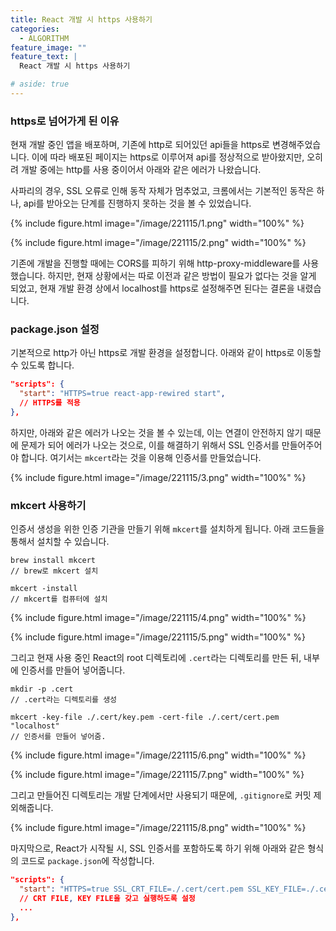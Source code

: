 ```yaml
---
title: React 개발 시 https 사용하기
categories:
  - ALGORITHM
feature_image: ""
feature_text: |
  React 개발 시 https 사용하기

# aside: true
---
```


### https로 넘어가게 된 이유

현재 개발 중인 앱을 배포하며, 기존에 http로 되어있던 api들을 https로 변경해주었습니다. 이에 따라 배포된 페이지는 https로 이루어져 api를 정상적으로 받아왔지만, 오히려 개발 중에는 http를 사용 중이어서 아래와 같은 에러가 나왔습니다.

사파리의 경우, SSL 오류로 인해 동작 자체가 멈추었고, 크롬에서는 기본적인 동작은 하나, api를 받아오는 단계를 진행하지 못하는 것을 볼 수 있었습니다.

{% include figure.html image="/image/221115/1.png" width="100%" %}

{% include figure.html image="/image/221115/2.png" width="100%" %}

기존에 개발을 진행할 때에는 CORS를 피하기 위해 http-proxy-middleware를 사용했습니다. 하지만, 현재 상황에서는 따로 이전과 같은 방법이 필요가 없다는 것을 알게 되었고, 현재 개발 환경 상에서 localhost를 https로 설정해주면 된다는 결론을 내렸습니다.

### package.json 설정

기본적으로 http가 아닌 https로 개발 환경을 설정합니다. 아래와 같이 https로 이동할 수 있도록 합니다.

```json
"scripts": {
  "start": "HTTPS=true react-app-rewired start",
  // HTTPS를 적용
},
```

하지만, 아래와 같은 에러가 나오는 것을 볼 수 있는데, 이는 연결이 안전하지 않기 때문에 문제가 되어 에러가 나오는 것으로, 이를 해결하기 위해서 SSL 인증서를 만들어주어야 합니다. 여기서는 `mkcert`라는 것을 이용해 인증서를 만들었습니다.

{% include figure.html image="/image/221115/3.png" width="100%" %}

### mkcert 사용하기

인증서 생성을 위한 인증 기관을 만들기 위해 `mkcert`를 설치하게 됩니다. 아래 코드들을 통해서 설치할 수 있습니다.

```
brew install mkcert
// brew로 mkcert 설치

mkcert -install
// mkcert를 컴퓨터에 설치
```

{% include figure.html image="/image/221115/4.png" width="100%" %}

{% include figure.html image="/image/221115/5.png" width="100%" %}

그리고 현재 사용 중인 React의 root 디렉토리에 `.cert`라는 디렉토리를 만든 뒤, 내부에 인증서를 만들어 넣어줍니다.

```
mkdir -p .cert
// .cert라는 디렉토리를 생성

mkcert -key-file ./.cert/key.pem -cert-file ./.cert/cert.pem "localhost"
// 인증서를 만들어 넣어줌.
```

{% include figure.html image="/image/221115/6.png" width="100%" %}

{% include figure.html image="/image/221115/7.png" width="100%" %}

그리고 만들어진 디렉토리는 개발 단계에서만 사용되기 때문에, `.gitignore`로 커밋 제외해줍니다.

{% include figure.html image="/image/221115/8.png" width="100%" %}

마지막으로, React가 시작될 시, SSL 인증서를 포함하도록 하기 위해 아래와 같은 형식의 코드로 `package.json`에 작성합니다.

```json
"scripts": {
  "start": "HTTPS=true SSL_CRT_FILE=./.cert/cert.pem SSL_KEY_FILE=./.cert/key.pem react-app-rewired start",
  // CRT FILE, KEY FILE을 갖고 실행하도록 설정
  ...
},
```
